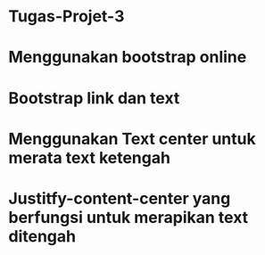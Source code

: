 # Tugas-Projet-3
# Menggunakan bootstrap online
# Bootstrap link dan text
# Menggunakan Text center untuk merata text ketengah
# Justitfy-content-center yang berfungsi untuk merapikan text ditengah
